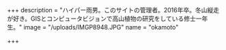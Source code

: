 +++
description = "ハイパー雨男。このサイトの管理者。2016年卒。冬山縦走が好き。GISとコンピュータビジョンで高山植物の研究をしている修士一年生。"
image = "/uploads/IMGP8948.JPG"
name = "okamoto"

+++
